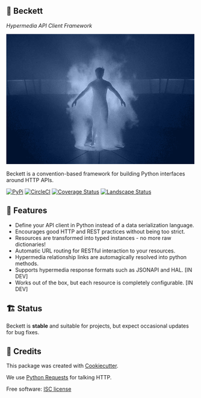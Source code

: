 💫 Beckett
-------

_Hypermedia API Client Framework_

![quantumleap](media/leap.gif)

Beckett is a convention-based framework for building Python interfaces around HTTP APIs.

[![PyPi][pypi-image]][pypi-link]
[![CircleCI][circle-image]][circle-link]
[![Coverage Status][codecov-image]][codecov-link]
[![Landscape Status][landscape-image]][landscape-link]


📖 Features
--------

- Define your API client in Python instead of a data serialization language.
- Encourages good HTTP and REST practices without being too strict.
- Resources are transformed into typed instances - no more raw dictionaries!
- Automatic URL routing for RESTful interaction to your resources.
- Hypermedia relationship links are automagically resolved into python methods.
- Supports hypermedia response formats such as JSONAPI and HAL. [IN DEV]
- Works out of the box, but each resource is completely configurable. [IN DEV]

🏗 Status
----------

Beckett is **stable** and suitable for projects, but expect occasional updates for bug fixes.


🎥 Credits
---------

This package was created with [Cookiecutter](https://github.com/audreyr/cookiecutter).

We use [Python Requests](http://docs.python-requests.org/en/master/) for talking HTTP.

Free software: [ISC license](https://github.com/phalt/beckett/blob/master/LICENSE)


[pypi-image]: https://img.shields.io/pypi/v/beckett.svg
[pypi-link]: https://pypi.python.org/pypi/beckett
[pypi-dl-image]: https://img.shields.io/pypi/dm/beckett.png
[circle-image]: https://circleci.com/gh/phalt/beckett/tree/master.svg?style=svg
[circle-link]: https://circleci.com/gh/phalt/beckett/tree/master
[codecov-image]: https://codecov.io/gh/phalt/beckett/branch/master/graph/badge.svg?token=T9mYPv0Ep2
[codecov-link]: http://codecov.io/github/phalt/beckett?branch=master
[landscape-image]: https://landscape.io/github/phalt/beckett/master/landscape.svg?style=flat&badge_auth_token=0cce4803ec014cf4ad889498bba7e7e7
[landscape-link]: https://landscape.io/github/phalt/beckett/master
